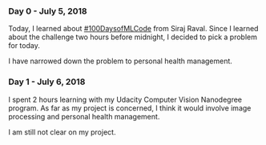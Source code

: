 ### Day 0 - July 5, 2018
Today, I learned about [#100DaysofMLCode](https://www.youtube.com/watch?v=cuQMBj1cWPo) from Siraj Raval. Since I learned about the challenge two hours before midnight, 
I decided to pick a problem for today. 

I have narrowed down the problem to personal health management. 

### Day 1 - July 6, 2018
I spent 2 hours learning with my Udacity Computer Vision Nanodegree program. As far as my project is concerned, I think it would involve image processing and personal health management. 

I am still not clear on my project. 
